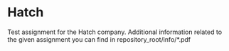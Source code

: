 # Hatch
Test assignment for the Hatch company.
Additional information related to the given assignment you can find in repository_root/info/*.pdf

